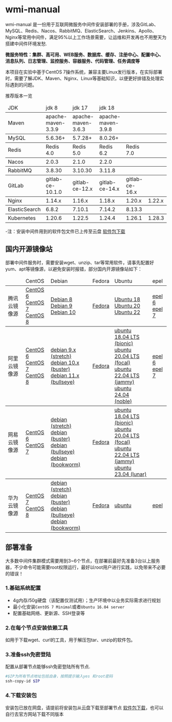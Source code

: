# wmi-manual
wmi-manual 是一份用于互联网微服务中间件安装部署的手册，涉及GitLab、MySQL、Redis、Nacos、RabbitMQ、ElasticSearch、Jenkins、Apollo、Nginx等常用中间件，满足95%以上工作场景需要，让运维和开发再也不用整天为搭建中间件环境发愁.

**微服务特性：集群、高可用、WEB服务、数据库、缓存、注册中心、配置中心、消息队列、日志管理、监控服务、容器服务、代码管理、任务调度等**

本项目在实验中基于CentOS 7操作系统，兼容主要Linux发行版本，在实际部署时，需要了解JDK、Maven、Nginx、Linux等基础知识，以便更好排错及处理实际遇到的问题。

推荐版本一览
<table>
  <thead>
    <tr>
      <td>JDK</td>
      <td>jdk 8</td>
      <td>jdk 17</td>
      <td>jdk 18</td>
      <td></td>
      <td></td>
    </tr>
  </thead>
  <tbody>
    <tr>
      <td>Maven</td>
      <td>apache-maven-3.3.9</td>
      <td>apache-maven-3.6.3</td>
      <td>apache-maven-3.9.8</td>
      <td></td>
      <td></td>
    </tr>
  </tbody>
  <tbody>
      <tr>
      <td>MySQL</td>
      <td>5.6.36+</td>
      <td>5.7.28+</td>
      <td>8.0.26+</td>
      <td></td>
      <td></td>
    </tr>
  </tbody>  
  <tbody>
    <tr>
      <td>Redis</td>
      <td>Redis 4.0</td>
      <td>Redis 5.0</td>
      <td>Redis 6.2</td>
	  <td>Redis 7.0</td>
	  <td></td>	  
    </tr>
  </tbody> 
  <tbody>
    <tr>
      <td>Nacos</td>
      <td>2.0.3</td>
      <td>2.1.0</td>
      <td>2.2.0</td>
      <td></td>
      <td></td>
    </tr>
  </tbody>  
  <tbody>
    <tr>
      <td>RabbitMQ</td>
	  <td>3.8.30</td>
      <td>3.10.30</td>
      <td>3.11.8</td>
      <td></td>
      <td></td>
    </tr>
  </tbody>    
  <tbody>
    <tr>
      <td>GitLab</td>
      <td>gitlab-ce-10.1.0</td>
      <td>gitlab-ce-12.x</td>
      <td>gitlab-ce-14.x</td>
	  <td>gitlab-ce-16.x</td>
      <td></td>
    </tr>
  </tbody>  
  <tbody>
    <tr>
      <td>Nginx</td>
      <td>1.14.x</td>
      <td>1.16.x</td>
	  <td>1.18.x</td>
	  <td>1.20.x</td>	  
	  <td>1.22.x</td>		  
    </tr>
  </tbody>   
  <tbody>
    <tr>
      <td>ElasticSearch</td>
      <td>6.8.2</td>
      <td>7.10.1</td>
	  <td>7.14.2</td>
	  <td>8.13.3</td>
      <td></td>
    </tr>
  </tbody>
  <tbody>
    <tr>
      <td>Kubernetes</td>
      <td>1.20.6</td>
      <td>1.22.5</td>
      <td>1.24.4</td>
	  <td>1.26.1</td>
	  <td>1.28.3</td>	  
    </tr>
  </tbody>   
</table>

-注：安装中间件用到的软件包文件已上传至云盘 [软件包下载](https://pan.baidu.com/s/1iW86DlOrECdycPFi8-G8YQ?pwd=cs1c)

## 国内开源镜像站
部署中间件服务时，需要安装wget、unzip、tar等常用软件，请事先配置好yum、apt等镜像源，以避免安装时报错，部分国内开源镜像站如下：
<table>
  <thead>
    <tr>
	  <td></td>
      <td>CentOS</td>
      <td>Debian</td>
      <td>Fedora</td>
      <td>Ubuntu</td>
	  <td>epel</td>
    </tr>
  </thead>
  <tbody>
    <tr>
      <td>腾讯云镜像源</td>
      <td>
	     <a href="https://mirrors.tencent.com/repo/centos6_base.repo">CentOS 6</a></br>
		 <a href="https://mirrors.tencent.com/repo/centos7_base.repo">CentOS 7</a></br>
		 <a href="https://mirrors.tencent.com/repo/centos8_base.repo">CentOS 8</a>
	  </td>
      <td>
	    <a href="https://mirrors.tencent.com/repo/debian8_sources.list">Debian 8</a></br>
	    <a href="https://mirrors.tencent.com/repo/debian9_sources.list">Debian 9</a></br>
		<a href="https://mirrors.tencent.com/repo/debian10_sources.list">Debian 10</a>
	  </td>
      <td>
	     <a href="https://mirrors.tencent.com/repo/fedora.repo">Fedora</a>
	  </td>
	  <td>
	    <a href="https://mirrors.tencent.com/repo/ubuntu18_sources.list">Ubuntu 18</a></br>
		<a href="https://mirrors.tencent.com/repo/ubuntu20_sources.list">Ubuntu 20</a></br>
		<a href="https://mirrors.tencent.com/repo/ubuntu22_sources.list">Ubuntu 22</a>
	  </td>
	  <td>
	  	<a href="https://mirrors.tencent.com/repo/epel-6.repo">epel 6</a></br>
		<a href="https://mirrors.tencent.com/repo/epel-7.repo">epel 7</a>
	  </td>
    </tr>
  </tbody>
  <tbody>
      <tr>
	  <td>阿里云镜像源</td>
      <td>
	    <a href="https://mirrors.aliyun.com/repo/Centos-6.repo">CentOS 6</a></br>
		<a href="https://mirrors.aliyun.com/repo/Centos-7.repo">CentOS 7</a></br>
		<a href="https://mirrors.aliyun.com/repo/Centos-8.repo">CentOS 8</a>
	  </td>
      <td>
	    <a href="https://developer.aliyun.com/mirror/debian?spm=a2c6h.13651102.0.0.7fb11b114KpJne">debian 9.x (stretch)</a></br>
		<a href="https://developer.aliyun.com/mirror/debian?spm=a2c6h.13651102.0.0.7fb11b114KpJne">debian 10.x (buster)</a></br>
		<a href="https://developer.aliyun.com/mirror/debian?spm=a2c6h.13651102.0.0.7fb11b114KpJne">debian 11.x (bullseye)</a>	  
	  </td>
      <td>
	  	<a href="https://mirrors.aliyun.com/repo/fedora.repo">Fedora</a>
	  </td>
      <td>
	    <a href="https://developer.aliyun.com/mirror/ubuntu?spm=a2c6h.13651102.0.0.41b01b11n2Y2lw">ubuntu 18.04 LTS (bionic) </a></br>
		<a href="https://developer.aliyun.com/mirror/ubuntu?spm=a2c6h.13651102.0.0.41b01b11n2Y2lw">ubuntu 20.04 LTS (focal) </a></br>
		<a href="https://developer.aliyun.com/mirror/ubuntu?spm=a2c6h.13651102.0.0.41b01b11n2Y2lw">ubuntu 22.04 LTS (jammy)</a></br>
        <a href="https://developer.aliyun.com/mirror/ubuntu?spm=a2c6h.13651102.0.0.41b01b11n2Y2lw">ubuntu 24.04 (noble)</a>		    
	  </td>
	  <td>
	  	<a href="https://mirrors.aliyun.com/repo/epel-6.repo">epel 6</a></br>
		<a href="https://mirrors.aliyun.com/repo/epel-7.repo">epel 7</a>
	  </td>	  
    </tr>
  </tbody>  
  <tbody>
    <tr>
      <td>网易云镜像源</td>
      <td>
	    <a href="https://mirrors.163.com/.help/CentOS6-Base-163.repo">CentOS 6</a></br>
		<a href="https://mirrors.163.com/.help/CentOS7-Base-163.repo">CentOS 7</a></br>  
	  </td>
      <td>
	    <a href="https://mirrors.163.com/.help/sources.list.stretch">debian (stretch)</a></br>
		<a href="https://mirrors.163.com/.help/sources.list.buster">debian (buster)</a></br>
		<a href="https://mirrors.163.com/.help/sources.list.bullseye">debian (bullseye)</a></br>
        <a href="https://mirrors.163.com/.help/sources.list.bookworm">debian (bookworm)</a>		
	  </td>
      <td>
	    <a href="https://mirrors.163.com/.help/fedora-163.repo">Fedora</a>
	  </td>
	  <td>
	    <a href="https://mirrors.163.com/.help/sources.list.bionic">ubuntu 18.04 LTS (bionic) </a></br>
		<a href="https://mirrors.163.com/.help/sources.list.focal">ubuntu 20.04 LTS (focal) </a></br>
		<a href="https://mirrors.163.com/.help/sources.list.jammy">ubuntu 22.04 LTS (jammy)</a></br>
        <a href="https://mirrors.163.com/.help/sources.list.lunar">ubuntu 23.04 (lunar)</a>			  
	  </td>
	  <td></td>	  
    </tr>
  </tbody> 
  <tbody>
    <tr>
      <td>华为云镜像源</td>
      <td>
	    <a href="https://mirrors.huaweicloud.com/repository/conf/CentOS-7-anon.repo">CentOS 7</a></br>
		<a href="https://mirrors.huaweicloud.com/repository/conf/CentOS-8-anon.repo">CentOS 8</a></br>  
	  </td>
      <td>
	    <a href="https://mirrors.huaweicloud.com/mirrorDetail/5ea14e0757bdf83a14170fdf?mirrorName=debian&catalog=os">debian (stretch)</a></br>
		<a href="https://mirrors.huaweicloud.com/mirrorDetail/5ea14e0757bdf83a14170fdf?mirrorName=debian&catalog=os">debian (buster)</a></br>
		<a href="https://mirrors.huaweicloud.com/mirrorDetail/5ea14e0757bdf83a14170fdf?mirrorName=debian&catalog=os">debian (bullseye)</a></br>
        <a href="https://mirrors.huaweicloud.com/mirrorDetail/5ea14e0757bdf83a14170fdf?mirrorName=debian&catalog=os">debian (bookworm)</a>		
	  </td>
      <td>
	    <a href="https://mirrors.huaweicloud.com/mirrorDetail/5ea14dee7c04483df02c7103?mirrorName=fedora&catalog=os">Fedora</a>
	  </td>
	  <td>
	    <a href="https://mirrors.huaweicloud.com/mirrorDetail/5ea14ecab05943f36fb75ee7?mirrorName=ubuntu&catalog=os">ubuntu</a>		  
	  </td>
	  <td>
	    <a href="https://mirrors.huaweicloud.com/mirrorDetail/5ea154f4e2d71cf5b9fb037d?mirrorName=epel&catalog=os">epel</a>
	  </td>	 
    </tr>
  </tbody>
</table>


## 部署准备

大多数中间件集群模式需要用到3~6个节点，在部署前最好先准备3台以上服务器，不少命令可能需要root权限运行，最好以root用户进行实践，以免带来不必要的错误！

### 1.基础系统配置

+ 4g内存/50g硬盘（该配置仅测试用）；生产环境中以业务实际需求进行规划
+ 最小化安装`CentOS 7 Minimal`或者`Ubuntu 16.04 server`
+ 配置基础网络、更新源、SSH登录等

### 2.在每个节点安装依赖工具

如用于下载wget、curl的工具，用于解压包tar、unzip的软件包。

### 3.准备ssh免密登陆

配置从部署节点能够ssh免密登陆所有节点.

``` bash
#$IP为所有节点地址包括自身，按照提示输入yes 和root密码
ssh-copy-id $IP 
```

### 4.下载安装包

安装包已放在网盘，请提前将安装包从云盘下载至部署节点 [软件包下载](https://pan.baidu.com/s/1iW86DlOrECdycPFi8-G8YQ?pwd=cs1c)，也可以自行去官方网站下载不同版本

